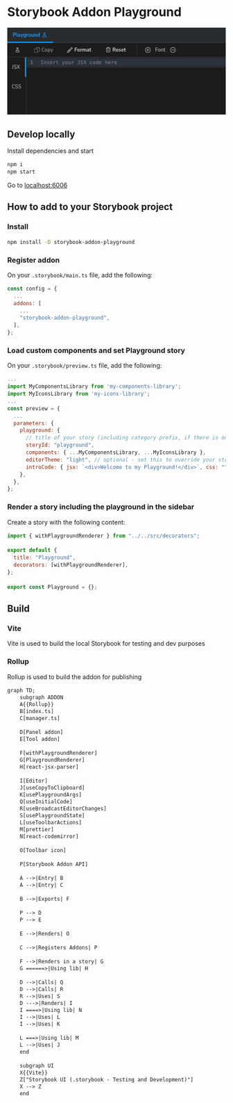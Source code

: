 # Storybook Addon Playground

![img.png](assets/img.png)

## Develop locally

Install dependencies and start

```bash
npm i
npm start
```

Go to [localhost:6006](http://localhost:6006)

## How to add to your Storybook project

### Install

```bash
npm install -D storybook-addon-playground
```

### Register addon

On your `.storybook/main.ts` file, add the following:

```js
const config = {
  ...
  addons: [
    ...
    "storybook-addon-playground",
  ],
};
```

### Load custom components and set Playground story

On your `.storybook/preview.ts` file, add the following:

```js
...
import MyComponentsLibrary from 'my-components-library';
import MyIconsLibrary from 'my-icons-library';
...
const preview = {
  ...
  parameters: {
    playground: {
      // title of your story (including category prefix, if there is one)
      storyId: "playground",
      components: { ...MyComponentsLibrary, ...MyIconsLibrary },
      editorTheme: "light", // optional - set this to override your storybook's theme
      introCode: { jsx: `<div>Welcome to my Playground!</div>`, css: "" }, // optional - set this to introdoce a "welcome" code example
    },
  },
};
```

### Render a story including the playground in the sidebar

Create a story with the following content:

```js
import { withPlaygroundRenderer } from "../../src/decorators";

export default {
  title: "Playground",
  decorators: [withPlaygroundRenderer],
};

export const Playground = {};
```

## Build

### Vite

Vite is used to build the local Storybook for testing and dev purposes

### Rollup

Rollup is used to build the addon for publishing

```mermaid
graph TD;
    subgraph ADDON
    A{{Rollup}}
    B[index.ts]
    C[manager.ts]

    D[Panel addon]
    E[Tool addon]

    F[withPlaygroundRenderer]
    G[PlaygroundRenderer]
    H[react-jsx-parser]

    I[Editor]
    J[useCopyToClipboard]
    K[usePlaygroundArgs]
    Q[useInitialCode]
    R[useBroadcastEditorChanges]
    S[usePlaygroundState]
    L[useToolbarActions]
    M[prettier]
    N[react-codemirror]

    O[Toolbar icon]

    P[Storybook Addon API]

    A -->|Entry| B
    A -->|Entry| C

    B -->|Exports| F

    P --> D
    P --> E

    E -->|Renders| O

    C -->|Registers Addons| P

    F -->|Renders in a story| G
    G ======>|Using lib| H

    D -->|Calls| Q
    D -->|Calls| R
    R -->|Uses| S
    D --->|Renders| I
    I ====>|Using lib| N
    I -->|Uses| L
    I -->|Uses| K

    L ===>|Using lib| M
    L -->|Uses| J
    end

    subgraph UI
    X{{Vite}}
    Z["Storybook UI (.storybook - Testing and Development)"]
    X --> Z
    end
```
